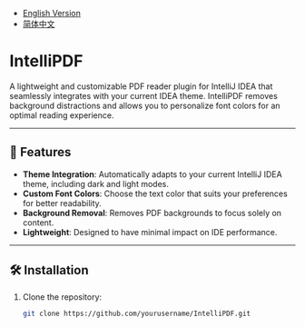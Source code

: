 - [English Version](README.md)
- [简体中文](README.zh-CN.md)

# IntelliPDF

A lightweight and customizable PDF reader plugin for IntelliJ IDEA that seamlessly integrates with your current IDEA theme. IntelliPDF removes background distractions and allows you to personalize font colors for an optimal reading experience.

---

## 🚀 Features

- **Theme Integration**: Automatically adapts to your current IntelliJ IDEA theme, including dark and light modes.
- **Custom Font Colors**: Choose the text color that suits your preferences for better readability.
- **Background Removal**: Removes PDF backgrounds to focus solely on content.
- **Lightweight**: Designed to have minimal impact on IDE performance.

---

## 🛠️ Installation

1. Clone the repository:
   ```bash
   git clone https://github.com/yourusername/IntelliPDF.git
